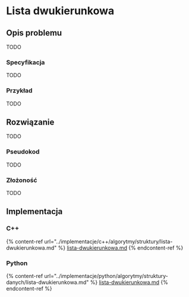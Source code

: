 # Lista dwukierunkowa

## Opis problemu

TODO

### Specyfikacja

TODO

### Przykład

TODO

## Rozwiązanie

TODO

### Pseudokod

TODO

### Złożoność

TODO

## Implementacja

### C++

{% content-ref url="../implementacje/c++/algorytmy/struktury/lista-dwukierunkowa.md" %}
[lista-dwukierunkowa.md](../implementacje/c++/algorytmy/struktury/lista-dwukierunkowa.md)
{% endcontent-ref %}

### Python

{% content-ref url="../implementacje/python/algorytmy/struktury-danych/lista-dwukierunkowa.md" %}
[lista-dwukierunkowa.md](../implementacje/python/algorytmy/struktury-danych/lista-dwukierunkowa.md)
{% endcontent-ref %}
